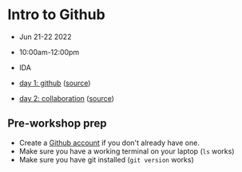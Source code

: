 # Intro to Github
- Jun 21-22 2022
- 10:00am-12:00pm
- IDA

- [day 1: github](https://sciware.flatironinstitute.org/21_IntroGithub/slides1.html) ([source](day1.md))
- [day 2: collaboration](https://sciware.flatironinstitute.org/21_IntroGithub/slides2.html) ([source](day2.md))

## Pre-workshop prep

- Create a [Github account](https://github.com/join) if you don't already have one.
- Make sure you have a working terminal on your laptop (`ls` works)
- Make sure you have git installed (`git version` works)
